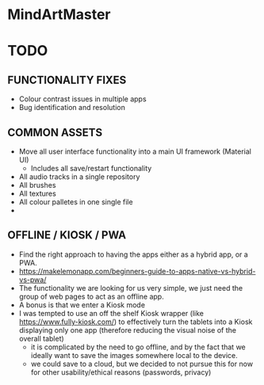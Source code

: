 # MindArtMaster

# TODO

## FUNCTIONALITY FIXES
- Colour contrast issues in multiple apps
- Bug identification and resolution

## COMMON ASSETS
- Move all user interface functionality into a main UI framework (Material UI)
  - Includes all save/restart functionality
- All audio tracks in a single repository
- All brushes
- All textures
- All colour palletes in one single file
-

## OFFLINE / KIOSK / PWA
- Find the right approach to having the apps either as a hybrid app, or a PWA.
- https://makelemonapp.com/beginners-guide-to-apps-native-vs-hybrid-vs-pwa/
- The functionality we are looking for us very simple, we just need the group of web pages to act as an offline app.
- A bonus is that we enter a Kiosk mode
- I was tempted to use an off the shelf Kiosk wrapper (like https://www.fully-kiosk.com/) to effectively turn the tablets into a Kiosk displaying only one app (therefore reducing the visual noise of the overall tablet)
  - it is complicated by the need to go offline, and by the fact that we ideally want to save the images somewhere local to the device.
  - we could save to a cloud, but we decided to not pursue this for now for other usability/ethical reasons (passwords, privacy)

